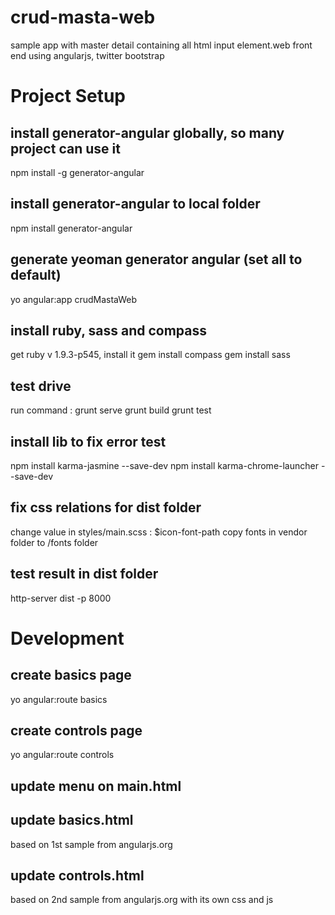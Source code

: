 crud-masta-web
==============

sample app with master detail containing all html input element.web front end using angularjs, twitter bootstrap 

# Project Setup
## install generator-angular globally, so many project can use it
npm install -g generator-angular

## install generator-angular to local folder
npm install generator-angular

## generate yeoman generator angular (set all to default)
yo angular:app crudMastaWeb

## install ruby, sass and compass
get ruby v 1.9.3-p545, install it
gem install compass
gem install sass

## test drive
run command :
grunt serve
grunt build
grunt test

## install lib to fix error test
npm install karma-jasmine --save-dev
npm install karma-chrome-launcher --save-dev

## fix css relations for dist folder
change value in styles/main.scss : $icon-font-path
copy fonts in vendor folder to /fonts folder

## test result in dist folder
http-server dist -p 8000

# Development
## create basics page
yo angular:route basics

## create controls page
yo angular:route controls

## update menu on main.html

## update basics.html
based on 1st sample from angularjs.org

## update controls.html
based on 2nd sample from angularjs.org
with its own css and js